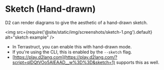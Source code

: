 # Sketch (Hand-drawn)

D2 can render diagrams to give the aesthetic of a hand-drawn sketch.

<img src={require('@site/static/img/screenshots/sketch-1.png').default} alt="sketch
example" />

- In Terrastruct, you can enable this with hand-drawn mode.
- If you're using the CLI, this is enabled by the `--sketch` flag.
- [https://play.d2lang.com](https://play.d2lang.com/?script=qlDQtVOo5AIEAAD__w%3D%3D&sketch=1)
  supports this as well.
